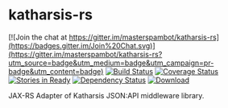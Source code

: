 # katharsis-rs

[![Join the chat at https://gitter.im/masterspambot/katharsis-rs](https://badges.gitter.im/Join%20Chat.svg)](https://gitter.im/masterspambot/katharsis-rs?utm_source=badge&utm_medium=badge&utm_campaign=pr-badge&utm_content=badge)
[![Build Status](https://travis-ci.org/masterspambot/katharsis-rs.svg?branch=development)](https://travis-ci.org/masterspambot/katharsis-rs)
[![Coverage Status](https://coveralls.io/repos/masterspambot/katharsis-rs/badge.svg?branch=development)](https://coveralls.io/r/masterspambot/katharsis-rs?branch=development)
[![Stories in Ready](https://badge.waffle.io/masterspambot/katharsis-rs.png?label=ready&title=Ready)](https://waffle.io/masterspambot/katharsis-rs)
[![Dependency Status](https://www.versioneye.com/user/projects/55325de010e714f9e5001279/badge.svg?style=flat)](https://www.versioneye.com/user/projects/55325de010e714f9e5001279)
[ ![Download](https://api.bintray.com/packages/masterspambot/maven/katharsis-rs/images/download.svg) ](https://bintray.com/masterspambot/maven/katharsis-rs/_latestVersion)

JAX-RS Adapter of Katharsis JSON:API middleware library.
